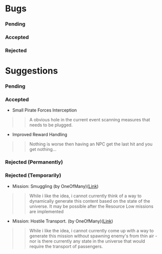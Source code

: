 # Bugs #

### Pending ###
### Accepted ###
### Rejected ###


# Suggestions #

### Pending ###
### Accepted ###
  * Small Pirate Forces Interception
> > A obvious hole in the current event scanning measures that needs to be plugged.
  * Improved Reward Handling
> > Nothing is worse then having an NPC get the last hit and you get nothing...
### Rejected (Permanently) ###
### Rejected (Temporarily) ###
  * Mission: Smuggling (by OneOfMany)([Link](http://forum.egosoft.com/viewtopic.php?p=4427054#4427054))
> > While i like the idea, i cannot currently think of a way to dynamically generate this content based on the state of the universe. It may be possible after the Resource Low missions are implemented

  * Mission: Hostile Transport. (by OneOfMany)([Link](http://forum.egosoft.com/viewtopic.php?p=4427054#4427054))
> > While i like the idea, i cannot currently come up with a way to generate this mission without spawning enemy's from thin air - nor is there currently any state in the universe that would require the transport of passengers.